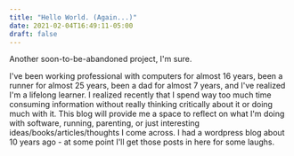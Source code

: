 ```yaml
---
title: "Hello World. (Again...)"
date: 2021-02-04T16:49:11-05:00
draft: false
---
```


Another soon-to-be-abandoned project, I'm sure. 

I've been working professional with computers for almost 16 years, been a runner for almost 25 years, been a dad for almost 7 years, and I've realized I'm a lifelong learner. I realized recently that I spend way too much time consuming information without really thinking critically about it or doing much with it. This blog will provide me a space to reflect on what I'm doing with software, running, parenting, or just interesting ideas/books/articles/thoughts I come across. I had a wordpress blog about 10 years ago - at some point I'll get those posts in here for some laughs. 